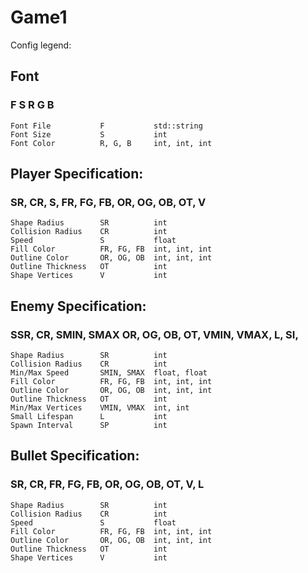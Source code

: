 # Game1

Config legend:

## Font
### F S R G B
    Font File           F           std::string
    Font Size           S           int
    Font Color          R, G, B     int, int, int

## Player Specification:
### SR, CR, S, FR, FG, FB, OR, OG, OB, OT, V
    Shape Radius        SR          int
    Collision Radius    CR          int
    Speed               S           float
    Fill Color          FR, FG, FB  int, int, int
    Outline Color       OR, OG, OB  int, int, int
    Outline Thickness   OT          int
    Shape Vertices      V           int

## Enemy Specification:
### SSR, CR, SMIN, SMAX OR, OG, OB, OT, VMIN, VMAX, L, SI,
    Shape Radius        SR          int
    Collision Radius    CR          int
    Min/Max Speed       SMIN, SMAX  float, float
    Fill Color          FR, FG, FB  int, int, int
    Outline Color       OR, OG, OB  int, int, int
    Outline Thickness   OT          int
    Min/Max Vertices    VMIN, VMAX  int, int
    Small Lifespan      L           int
    Spawn Interval      SP          int

## Bullet Specification:
### SR, CR, FR, FG, FB, OR, OG, OB, OT, V, L
    Shape Radius        SR          int
    Collision Radius    CR          int
    Speed               S           float
    Fill Color          FR, FG, FB  int, int, int
    Outline Color       OR, OG, OB  int, int, int
    Outline Thickness   OT          int
    Shape Vertices      V           int
